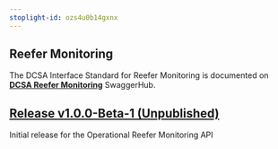 ```yaml
---
stoplight-id: ozs4u0b14gxnx
---
```


## Reefer Monitoring

The DCSA Interface Standard for Reefer Monitoring is documented on [**DCSA Reefer Monitoring**](https://app.swaggerhub.com/apis/dcsaorg/DCSA_RMO) SwaggerHub.

<a name="v100B1"></a>[Release v1.0.0-Beta-1 (Unpublished)](https://app.swaggerhub.com/apis/dcsaorg/DCSA_RMO/1.0.0-Beta-1)
---
Initial release for the Operational Reefer Monitoring API
